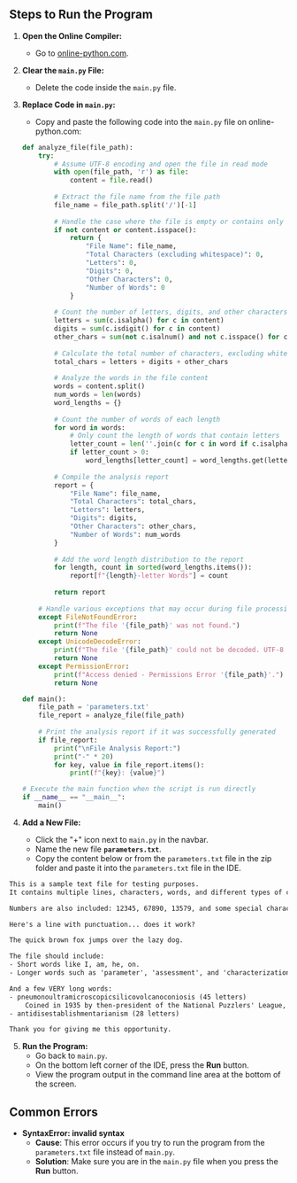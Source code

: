 ## Steps to Run the Program

1. **Open the Online Compiler:**
   - Go to [online-python.com](https://online-python.com).

2. **Clear the `main.py` File:**
   - Delete the code inside the `main.py` file.

3. **Replace Code in `main.py`:**
   - Copy and paste the following code into the `main.py` file on online-python.com:

   ```python
   def analyze_file(file_path):
       try:
           # Assume UTF-8 encoding and open the file in read mode
           with open(file_path, 'r') as file:
               content = file.read()
           
           # Extract the file name from the file path
           file_name = file_path.split('/')[-1]
           
           # Handle the case where the file is empty or contains only whitespace
           if not content or content.isspace():
               return {
                   "File Name": file_name,
                   "Total Characters (excluding whitespace)": 0,
                   "Letters": 0,
                   "Digits": 0,
                   "Other Characters": 0,
                   "Number of Words": 0
               }
           
           # Count the number of letters, digits, and other characters
           letters = sum(c.isalpha() for c in content)
           digits = sum(c.isdigit() for c in content)
           other_chars = sum(not c.isalnum() and not c.isspace() for c in content)
           
           # Calculate the total number of characters, excluding whitespace
           total_chars = letters + digits + other_chars
           
           # Analyze the words in the file content
           words = content.split()
           num_words = len(words)
           word_lengths = {}
           
           # Count the number of words of each length
           for word in words:
               # Only count the length of words that contain letters
               letter_count = len(''.join(c for c in word if c.isalpha()))
               if letter_count > 0:
                   word_lengths[letter_count] = word_lengths.get(letter_count, 0) + 1
           
           # Compile the analysis report
           report = {
               "File Name": file_name,
               "Total Characters": total_chars,
               "Letters": letters,
               "Digits": digits,
               "Other Characters": other_chars,
               "Number of Words": num_words
           }
           
           # Add the word length distribution to the report
           for length, count in sorted(word_lengths.items()):
               report[f"{length}-letter Words"] = count
           
           return report
       
       # Handle various exceptions that may occur during file processing
       except FileNotFoundError:
           print(f"The file '{file_path}' was not found.")
           return None
       except UnicodeDecodeError:
           print(f"The file '{file_path}' could not be decoded. UTF-8 expected")
           return None
       except PermissionError:
           print(f"Access denied - Permissions Error '{file_path}'.")
           return None

   def main():
       file_path = 'parameters.txt'
       file_report = analyze_file(file_path)
       
       # Print the analysis report if it was successfully generated
       if file_report:
           print("\nFile Analysis Report:")
           print("-" * 20)
           for key, value in file_report.items():
               print(f"{key}: {value}")

   # Execute the main function when the script is run directly
   if __name__ == "__main__":
       main()
    ```

4. **Add a New File:**
   - Click the "+" icon next to `main.py` in the navbar.
   - Name the new file **`parameters.txt`**.
   - Copy the content below or from the `parameters.txt` file in the zip folder and paste it into the `parameters.txt` file in the IDE.

```txt
This is a sample text file for testing purposes.
It contains multiple lines, characters, words, and different types of content.

Numbers are also included: 12345, 67890, 13579, and some special characters !@#$%^&*().

Here's a line with punctuation... does it work?

The quick brown fox jumps over the lazy dog.

The file should include:
- Short words like I, am, he, on.
- Longer words such as 'parameter', 'assessment', and 'characterization'.

And a few VERY long words:
- pneumonoultramicroscopicsilicovolcanoconiosis (45 letters)
	Coined in 1935 by then-president of the National Puzzlers' League, Everett M. Smith.
- antidisestablishmentarianism (28 letters)

Thank you for giving me this opportunity.
```

5. **Run the Program:**
   - Go back to `main.py`.
   - On the bottom left corner of the IDE, press the **Run** button.
   - View the program output in the command line area at the bottom of the screen.
  

## Common Errors

- **SyntaxError: invalid syntax**
   - **Cause**: This error occurs if you try to run the program from the `parameters.txt` file instead of `main.py`.
   - **Solution**: Make sure you are in the `main.py` file when you press the **Run** button.

